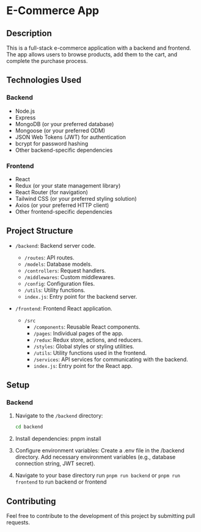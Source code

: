 # E-Commerce App

## Description

This is a full-stack e-commerce application with a backend and frontend. The app allows users to browse products, add them to the cart, and complete the purchase process.

## Technologies Used

### Backend

- Node.js
- Express
- MongoDB (or your preferred database)
- Mongoose (or your preferred ODM)
- JSON Web Tokens (JWT) for authentication
- bcrypt for password hashing
- Other backend-specific dependencies

### Frontend

- React
- Redux (or your state management library)
- React Router (for navigation)
- Tailwind CSS (or your preferred styling solution)
- Axios (or your preferred HTTP client)
- Other frontend-specific dependencies

## Project Structure

- `/backend`: Backend server code.
  - `/routes`: API routes.
  - `/models`: Database models.
  - `/controllers`: Request handlers.
  - `/middlewares`: Custom middlewares.
  - `/config`: Configuration files.
  - `/utils`: Utility functions.
  - `index.js`: Entry point for the backend server.

- `/frontend`: Frontend React application.
  - `/src`
    - `/components`: Reusable React components.
    - `/pages`: Individual pages of the app.
    - `/redux`: Redux store, actions, and reducers.
    - `/styles`: Global styles or styling utilities.
    - `/utils`: Utility functions used in the frontend.
    - `/services`: API services for communicating with the backend.
    - `index.js`: Entry point for the React app.

## Setup

### Backend

1. Navigate to the `/backend` directory:

   ```bash
   cd backend
2. Install dependencies:
  pnpm install

3. Configure environment variables:
  Create a .env file in the /backend directory.
  Add necessary environment variables (e.g., database connection string, JWT secret).

4. Navigate to your base directory 
  run `pnpm run backend` or `pnpm run frontend` to run backend or frontend

## Contributing
Feel free to contribute to the development of this project by submitting pull requests.

